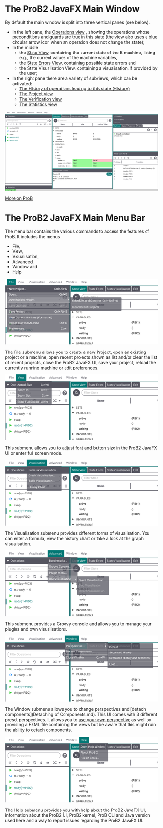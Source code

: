 # The ProB2 JavaFX Main Window

By default the main window is split into three vertical panes (see below).

* In the left pane, the [Operations view](Operations.md) , showing the operations whose preconditions and guards are true in this state (the view also uses a blue circular arrow icon when an operation does not change the state);
* In the middle 
	* the [State View](Main%20View/State.md), containing the current state of the B machine, listing e.g., the current values of the machine variables,
	* the [State Errors View](Main%20View/State%20Errors.md), containing possible state errors and
	* the [State Visualisation View](Main%20View/State%20Visualisation.md), containing a visualisation, if provided by the user;
* In the right pane there are a variety of subviews, which can be activated:
	* [The History of operations leading to this state (History)](History.md)
	* [The Project view](Project.md)
	* [The Verification view](Verification.md)
	* [The Statistics view](Statistics.md)

![ProB2 JavaFX UI Overview](../screenshots/Overview.png)

[More on ProB](https://www3.hhu.de/stups/prob/index.php/Main_Page)

# The ProB2 JavaFX Main Menu Bar

The menu bar contains the various commands to access the features of ProB. It includes the menus
* File,
* View,
* Visualisation,
* Advanced,
* Window and
* Help

![File Menu](../screenshots/Menu/File.png)

The File submenu allows you to create a new Project, open an existing project or a machine, open recent projects shown as list and/or clear the list of recent projects, close the ProB2 JavaFX UI, save your project, reload the currently running machine or edit preferences.

![View Menu](../screenshots/Menu/View.png)

This submenu allows you to adjust font and button size in the ProB2 JavaFX UI or enter full screen mode.

![Visualisation Menu](../screenshots/Menu/Visualisation.png)

The Visualisation submenu provides different forms of visualisation. You can enter a formula, view the history chart or take a look at the graph visualisation.

![Advanced Menu](../screenshots/Menu/Advanced.png)

This submenu provides a Groovy console and allows you to manage your plugins and own visualisations.

![Window Menu](../screenshots/Menu/Window.png)

The Window submenu allows you to change perspectives and [detach components](Detaching of Components.md). This UI comes with 3 different preset perspectives. It allows you to [use your own perspective](Perspectives.md) as well by providing a FXML file containing the views but be aware that this might ruin the ability to detach components.

![Help Menu](../screenshots/Menu/Help.png)

The Help submenu provides you with help about the ProB2 JavaFX UI, information about the ProB2 UI, ProB2 kernel, ProB CLI and Java version used here and a way to report issues regarding the ProB2 JavaFX UI.
 
